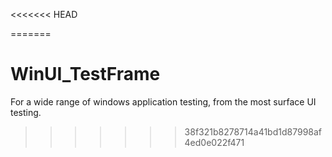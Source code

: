 <<<<<<< HEAD

=======
# WinUI_TestFrame
For a wide range of windows application testing, from the most surface UI testing.
>>>>>>> 38f321b8278714a41bd1d87998af4ed0e022f471
